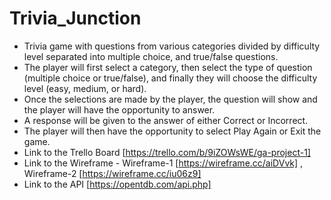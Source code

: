 # Trivia_Junction
* Trivia game with questions from various categories divided by difficulty level separated into multiple choice, and true/false questions.
* The player will first select a category, then select the type of question (multiple choice or true/false), and finally they will choose the difficulty level (easy, medium, or hard).  
* Once the selections are made by the player, the question will show and the player will have the opportunity to answer. 
* A response will be given to the answer of either Correct or Incorrect.
* The player will then have the opportunity to select Play Again or Exit the game.
* Link to the Trello Board [https://trello.com/b/9iZOWsWE/ga-project-1] 
* Link to the Wireframe - Wireframe-1 [https://wireframe.cc/aiDVvk] , Wireframe-2 [https://wireframe.cc/iu06z9]
* Link to the API [https://opentdb.com/api.php]
